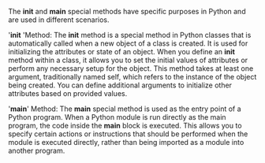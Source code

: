 The __init__ and __main__ special methods have specific purposes in Python and are used in different scenarios. 

'__init__ 'Method:
The __init__ method is a special method in Python classes that is automatically called when a new object of a class is created. It is used for initializing the attributes or state of an object.
When you define an __init__ method within a class, it allows you to set the initial values of attributes or perform any necessary setup for the object. This method takes at least one argument, traditionally named self, which refers to the instance of the object being created. You can define additional arguments to initialize other attributes based on provided values.



'__main__' Method:
The __main__ special method is used as the entry point of a Python program. When a Python module is run directly as the main program, the code inside the __main__ block is executed. This allows you to specify certain actions or instructions that should be performed when the module is executed directly, rather than being imported as a module into another program.
